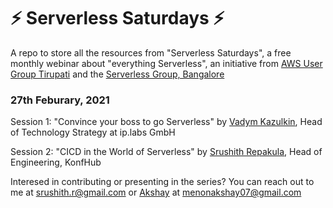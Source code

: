# ⚡ Serverless Saturdays ⚡

A repo to store all the resources from "Serverless Saturdays", a free monthly webinar about "everything Serverless", an initiative from [AWS User Group Tirupati](https://www.meetup.com/aws-user-group-tirupati) and the [Serverless Group, Bangalore](https://www.meetup.com/Serverless-Bangalore)

### 27th Feburary, 2021

Session 1: "Convince your boss to go Serverless" by [Vadym Kazulkin](https://twitter.com/VKazulkin), Head of Technology Strategy at ip.labs GmbH

Session 2: "CICD in the World of Serverless" by [Srushith Repakula](https://twitter.com/SrushithR), Head of Engineering, KonfHub

Interesed in contributing or presenting in the series? You can reach out to me at srushith.r@gmail.com or [Akshay](https://twitter.com/AkshayM03461013) at menonakshay07@gmail.com
